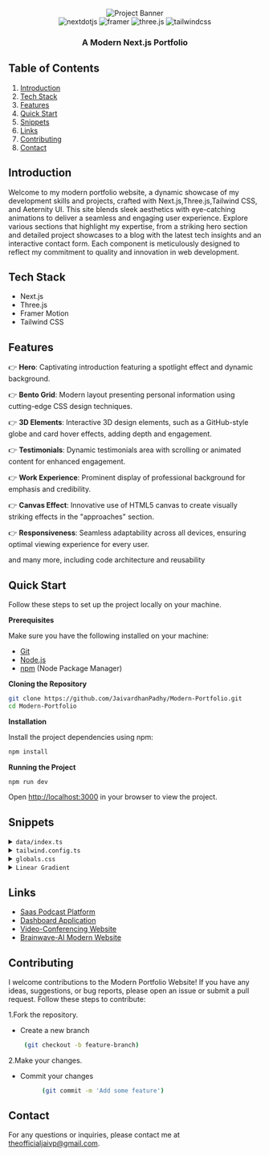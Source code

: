 <div align="center">
  <br />
    <a>
      <img src="https://github.com/adrianhajdin/portfolio/assets/151519281/c6ca3c03-6cb7-4f67-a9b9-a73da5bfa0d8" alt="Project Banner">
    </a>
  <br />

  <div>
    <img src="https://img.shields.io/badge/-Next_JS-black?style=for-the-badge&logoColor=white&logo=nextdotjs&color=000000" alt="nextdotjs" />
    <img src="https://img.shields.io/badge/-Framer-black?style=for-the-badge&logoColor=white&logo=framer&color=0055FF" alt="framer" />
    <img src="https://img.shields.io/badge/-Three_JS-black?style=for-the-badge&logoColor=white&logo=threedotjs&color=000000" alt="three.js" />
    <img src="https://img.shields.io/badge/-Tailwind_CSS-black?style=for-the-badge&logoColor=white&logo=tailwindcss&color=06B6D4" alt="tailwindcss" />
  </div>

  <h3 align="center">A Modern Next.js Portfolio</h3>

</div>

## <a name="table">Table of Contents</a>

1.  [Introduction](#introduction)
2. [Tech Stack](#tech-stack)
3.  [Features](#features)
4. [Quick Start](#quick-start)
5.  [Snippets](#snippets)
6. [Links](#links)
7. [Contributing](#contributing)
8. [Contact](#contact)

## <a name="introduction"> Introduction</a>

Welcome to my modern portfolio website, a dynamic showcase of my development skills and projects, crafted with Next.js,Three.js,Tailwind CSS, and Aeternity UI. This site blends sleek aesthetics with eye-catching animations to deliver a seamless and engaging user experience. Explore various sections that highlight my expertise, from a striking hero section and detailed project showcases to a blog with the latest tech insights and an interactive contact form. Each component is meticulously designed to reflect my commitment to quality and innovation in web development.


## <a name="tech-stack"> Tech Stack</a>

- Next.js
- Three.js
- Framer Motion
- Tailwind CSS

## <a name="features"> Features</a>

👉 **Hero**: Captivating introduction featuring a spotlight effect and dynamic background.

👉 **Bento Grid**: Modern layout presenting personal information using cutting-edge CSS design techniques.

👉 **3D Elements**:  Interactive 3D design elements, such as a GitHub-style globe and card hover effects, adding depth and engagement.

👉 **Testimonials**: Dynamic testimonials area with scrolling or animated content for enhanced engagement.

👉 **Work Experience**: Prominent display of professional background for emphasis and credibility.

👉 **Canvas Effect**: Innovative use of HTML5 canvas to create visually striking effects in the "approaches" section.

👉 **Responsiveness**: Seamless adaptability across all devices, ensuring optimal viewing experience for every user.

and many more, including code architecture and reusability 

## <a name="quick-start"> Quick Start</a>

Follow these steps to set up the project locally on your machine.

**Prerequisites**

Make sure you have the following installed on your machine:

- [Git](https://git-scm.com/)
- [Node.js](https://nodejs.org/en)
- [npm](https://www.npmjs.com/) (Node Package Manager)

**Cloning the Repository**

```bash
git clone https://github.com/JaivardhanPadhy/Modern-Portfolio.git
cd Modern-Portfolio

```

**Installation**

Install the project dependencies using npm:

```bash
npm install
```

**Running the Project**

```bash
npm run dev
```

Open [http://localhost:3000](http://localhost:3000) in your browser to view the project.

## <a name="snippets">Snippets</a>

<details>
<summary><code>data/index.ts</code></summary>

```typescript
export const navItems = [
    {name:"Home",link:"/"},
    { name: "About", link: "#about" },
    { name: "Projects", link: "#projects" },
    // { name: "Testimonials", link: "#testimonials" },
    {name:"Approach",link:"#approach"},
    { name: "Contact", link: "#contact" },
  ];
  
  export const gridItems = [
    {
      id: 1,
      title: "I prioritize client collaboration, fostering open communication ",
      description: "",
      className: "lg:col-span-3 md:col-span-6 md:row-span-4 lg:min-h-[60vh]",
      imgClassName: "w-full h-full",
      titleClassName: "justify-end",
      img: "/b1.svg",
      spareImg: "",
    },
    {
      id: 2,
      title: "I'm very flexible with time zone communications",
      description: "",
      className: "lg:col-span-2 md:col-span-3 md:row-span-2",
      imgClassName: "",
      titleClassName: "justify-start",
      img: "",
      spareImg: "",
    },
    {
      id: 3,
      title: "My tech stack",
      description: "I constantly try to improve",
      className: "lg:col-span-2 md:col-span-3 md:row-span-2",
      imgClassName: "",
      titleClassName: "justify-center",
      img: "",
      spareImg: "",
    },
    {
      id: 4,
      title: "Tech enthusiast with a passion for development.",
      description: "",
      className: "lg:col-span-2 md:col-span-3 md:row-span-1",
      imgClassName: "",
      titleClassName: "justify-start",
      img: "/grid.svg",
      spareImg: "/b4.svg",
    },
  
    {
      id: 5,
      title: "Currently building a Healthcare application",
      description: "The Inside Scoop",
      className: "md:col-span-3 md:row-span-2",
      imgClassName: "absolute right-0 bottom-0 md:w-96 w-60",
      titleClassName: "justify-center md:justify-start lg:justify-center",
      img: "/b5.svg",
      spareImg: "/grid.svg",
    },
    {
      id: 6,
      title: "Do you want to start a project together?",
      description: "",
      className: "lg:col-span-2 md:col-span-3 md:row-span-1",
      imgClassName: "",
      titleClassName: "justify-center md:max-w-full max-w-60 text-center",
      img: "",
      spareImg: "",
    },
  ];
  
  export const projects = [
    {
      id: 1,
      title: "AI Saas Podcast Platform",
      des: "Developed an innovative SaaS application with AI-powered text-to-voice, image generation, and podcast creation.",
      img: "/p1.png",
      iconLists: ["/next.svg", "/tail.svg", "/ts.svg", "/c.svg","convex.svg"],
      link: "https://github.com/JaivardhanPadhy/Saas-Podcast-Platform",
    },
    {
      id: 2,
      title: "Yoom - Video Conferencing App",
      des: "Simplify your video conferencing experience with Yoom. Seamlessly connect with colleagues and friends.",
      img: "/p2.svg",
      iconLists: ["/next.svg", "/tail.svg", "/ts.svg", "/stream.svg", "/c.svg"],
      link: "https://github.com/JaivardhanPadhy/Video-Conferencing-Website",
    },
    {
      id: 3,
      title: "Brainwave-Modern AI Website",
      des: "  A Modern UI/UX website, developed using React.js and Tailwind CSS, exemplifies modern UI/UX principles.",
      img: "/p3.png",
      iconLists: ["/re.svg", "/tail.svg", "/ts.svg","vite.svg"],
      link: "https://github.com/JaivardhanPadhy/Brainwave-AI",
    },
    {
      id: 4,
      title: "Dashboard Application",
      des: " A robust and comprehensive dashboard template built with React+Vite.",
      img: "/p4.png",
      iconLists: ["/re.svg","vite.svg", "/tail.svg","syncfusion.svg"],
      link: "https://github.com/JaivardhanPadhy/Dashboard",
    },
  ];
  
  export const testimonials = [
    {
      quote:
        "Collaborating with Adrian was an absolute pleasure. His professionalism, promptness, and dedication to delivering exceptional results were evident throughout our project. Adrian's enthusiasm for every facet of development truly stands out. If you're seeking to elevate your website and elevate your brand, Adrian is the ideal partner.",
      name: "Michael Johnson",
      title: "Director of AlphaStream Technologies",
    },
    {
      quote:
        "Collaborating with Adrian was an absolute pleasure. His professionalism, promptness, and dedication to delivering exceptional results were evident throughout our project. Adrian's enthusiasm for every facet of development truly stands out. If you're seeking to elevate your website and elevate your brand, Adrian is the ideal partner.",
      name: "Michael Johnson",
      title: "Director of AlphaStream Technologies",
    },
    {
      quote:
        "Collaborating with Adrian was an absolute pleasure. His professionalism, promptness, and dedication to delivering exceptional results were evident throughout our project. Adrian's enthusiasm for every facet of development truly stands out. If you're seeking to elevate your website and elevate your brand, Adrian is the ideal partner.",
      name: "Michael Johnson",
      title: "Director of AlphaStream Technologies",
    },
    {
      quote:
        "Collaborating with Adrian was an absolute pleasure. His professionalism, promptness, and dedication to delivering exceptional results were evident throughout our project. Adrian's enthusiasm for every facet of development truly stands out. If you're seeking to elevate your website and elevate your brand, Adrian is the ideal partner.",
      name: "Michael Johnson",
      title: "Director of AlphaStream Technologies",
    },
    {
      quote:
        "Collaborating with Adrian was an absolute pleasure. His professionalism, promptness, and dedication to delivering exceptional results were evident throughout our project. Adrian's enthusiasm for every facet of development truly stands out. If you're seeking to elevate your website and elevate your brand, Adrian is the ideal partner.",
      name: "Michael Johnson",
      title: "Director of AlphaStream Technologies",
    },
  ];
  
  export const companies = [
    {
      id: 1,
      name: "cloudinary",
      img: "/cloud.svg",
      nameImg: "/cloudName.svg",
    },
    {
      id: 2,
      name: "appwrite",
      img: "/app.svg",
      nameImg: "/appName.svg",
    },
    {
      id: 3,
      name: "HOSTINGER",
      img: "/host.svg",
      nameImg: "/hostName.svg",
    },
    {
      id: 4,
      name: "stream",
      img: "/s.svg",
      nameImg: "/streamName.svg",
    },
    {
      id: 5,
      name: "docker.",
      img: "/dock.svg",
      nameImg: "/dockerName.svg",
    },
  ];
  
  export const workExperience = [
    {
      id: 1,
      title: "Frontend Engineer Intern",
      desc: "Assisted in the development of a web-based platform using React.js, enhancing interactivity.",
      className: "md:col-span-2",
      thumbnail: "/exp1.svg",
    },
    {
      id: 2,
      title: "Mobile App Dev - JSM Tech",
      desc: "Designed and developed mobile app for both iOS & Android platforms using React Native.",
      className: "md:col-span-2", // change to md:col-span-2
      thumbnail: "/exp2.svg",
    },
    {
      id: 3,
      title: "Freelance App Dev Project",
      desc: "Led the dev of a mobile app for a client, from initial concept to deployment on app stores.",
      className: "md:col-span-2", // change to md:col-span-2
      thumbnail: "/exp3.svg",
    },
    {
      id: 4,
      title: "Lead Frontend Developer",
      desc: "Developed and maintained user-facing features using modern frontend technologies.",
      className: "md:col-span-2",
      thumbnail: "/exp4.svg",
    },
  ];
  
  export const socialMedia = [
    {
      id: 1,
      img: "/git.svg",
      link:"https://github.com/JaivardhanPadhy",
    },
    {
      id: 2,
      img: "/link.svg",
      link:"https://www.linkedin.com/in/jaivardhan-padhy-4738b2260/",
    },
    {
      id: 3,
      img: "/ig.svg",
      link:"https://www.instagram.com/jaivp_003/",
    },
    {
      id:4,
      img:"/x.svg",
      link:"https://x.com/JaivardhanPadhy",
    }
  ];
```

</details>

<details>
<summary><code>tailwind.config.ts</code></summary>

```ts
import type { Config } from "tailwindcss";

const svgToDataUri = require("mini-svg-data-uri");

const colors = require("tailwindcss/colors");
const {
  default: flattenColorPalette,
} = require("tailwindcss/lib/util/flattenColorPalette");

const config = {
  darkMode: ["class"],
  content: [
    "./pages/**/*.{ts,tsx}",
    "./components/**/*.{ts,tsx}",
    "./app/**/*.{ts,tsx}",
    "./src/**/*.{ts,tsx}",
    "./data/**/*.{ts,tsx}",
  ],
  prefix: "",
  theme: {
    container: {
      center: true,
      padding: "2rem",
      screens: {
        "2xl": "1400px",
      },
    },
    extend: {
      colors: {
        black: {
          DEFAULT: "#000",
          100: "#000319",
          200: "rgba(17, 25, 40, 0.75)",
          300: "rgba(255, 255, 255, 0.125)",
        },
        white: {
          DEFAULT: "#FFF",
          100: "#BEC1DD",
          200: "#C1C2D3",
        },
        blue: {
          "100": "#E4ECFF",
        },
        purple: "#CBACF9",
        border: "hsl(var(--border))",
        input: "hsl(var(--input))",
        ring: "hsl(var(--ring))",
        background: "hsl(var(--background))",
        foreground: "hsl(var(--foreground))",
        primary: {
          DEFAULT: "hsl(var(--primary))",
          foreground: "hsl(var(--primary-foreground))",
        },
        secondary: {
          DEFAULT: "hsl(var(--secondary))",
          foreground: "hsl(var(--secondary-foreground))",
        },
        destructive: {
          DEFAULT: "hsl(var(--destructive))",
          foreground: "hsl(var(--destructive-foreground))",
        },
        muted: {
          DEFAULT: "hsl(var(--muted))",
          foreground: "hsl(var(--muted-foreground))",
        },
        accent: {
          DEFAULT: "hsl(var(--accent))",
          foreground: "hsl(var(--accent-foreground))",
        },
        popover: {
          DEFAULT: "hsl(var(--popover))",
          foreground: "hsl(var(--popover-foreground))",
        },
        card: {
          DEFAULT: "hsl(var(--card))",
          foreground: "hsl(var(--card-foreground))",
        },
      },
      borderRadius: {
        lg: "var(--radius)",
        md: "calc(var(--radius) - 2px)",
        sm: "calc(var(--radius) - 4px)",
      },
      keyframes: {
        "accordion-down": {
          from: { height: "0" },
          to: { height: "var(--radix-accordion-content-height)" },
        },
        "accordion-up": {
          from: { height: "var(--radix-accordion-content-height)" },
          to: { height: "0" },
        },
        spotlight: {
          "0%": {
            opacity: "0",
            transform: "translate(-72%, -62%) scale(0.5)",
          },
          "100%": {
            opacity: "1",
            transform: "translate(-50%,-40%) scale(1)",
          },
        },
        shimmer: {
          from: {
            backgroundPosition: "0 0",
          },
          to: {
            backgroundPosition: "-200% 0",
          },
        },
        moveHorizontal: {
          "0%": {
            transform: "translateX(-50%) translateY(-10%)",
          },
          "50%": {
            transform: "translateX(50%) translateY(10%)",
          },
          "100%": {
            transform: "translateX(-50%) translateY(-10%)",
          },
        },
        moveInCircle: {
          "0%": {
            transform: "rotate(0deg)",
          },
          "50%": {
            transform: "rotate(180deg)",
          },
          "100%": {
            transform: "rotate(360deg)",
          },
        },
        moveVertical: {
          "0%": {
            transform: "translateY(-50%)",
          },
          "50%": {
            transform: "translateY(50%)",
          },
          "100%": {
            transform: "translateY(-50%)",
          },
        },
        scroll: {
          to: {
            transform: "translate(calc(-50% - 0.5rem))",
          },
        },
      },
      animation: {
        "accordion-down": "accordion-down 0.2s ease-out",
        "accordion-up": "accordion-up 0.2s ease-out",
        spotlight: "spotlight 2s ease .75s 1 forwards",
        shimmer: "shimmer 2s linear infinite",
        first: "moveVertical 30s ease infinite",
        second: "moveInCircle 20s reverse infinite",
        third: "moveInCircle 40s linear infinite",
        fourth: "moveHorizontal 40s ease infinite",
        fifth: "moveInCircle 20s ease infinite",
        scroll:
          "scroll var(--animation-duration, 40s) var(--animation-direction, forwards) linear infinite",
      },
    },
  },
  plugins: [
    require("tailwindcss-animate"),
    addVariablesForColors,
    function ({ matchUtilities, theme }: any) {
      matchUtilities(
        {
          "bg-grid": (value: any) => ({
            backgroundImage: `url("${svgToDataUri(
              `<svg xmlns="http://www.w3.org/2000/svg" viewBox="0 0 32 32" width="100" height="100" fill="none" stroke="${value}"><path d="M0 .5H31.5V32"/></svg>`
            )}")`,
          }),
          "bg-grid-small": (value: any) => ({
            backgroundImage: `url("${svgToDataUri(
              `<svg xmlns="http://www.w3.org/2000/svg" viewBox="0 0 32 32" width="8" height="8" fill="none" stroke="${value}"><path d="M0 .5H31.5V32"/></svg>`
            )}")`,
          }),
          "bg-dot": (value: any) => ({
            backgroundImage: `url("${svgToDataUri(
              `<svg xmlns="http://www.w3.org/2000/svg" viewBox="0 0 32 32" width="16" height="16" fill="none"><circle fill="${value}" id="pattern-circle" cx="10" cy="10" r="1.6257413380501518"></circle></svg>`
            )}")`,
          }),
        },
        { values: flattenColorPalette(theme("backgroundColor")), type: "color" }
      );
    },
  ],
} satisfies Config;

function addVariablesForColors({ addBase, theme }: any) {
  let allColors = flattenColorPalette(theme("colors"));
  let newVars = Object.fromEntries(
    Object.entries(allColors).map(([key, val]) => [`--${key}`, val])
  );

  addBase({
    ":root": newVars,
  });
}

export default config;
```

</details>

<details>
<summary><code>globals.css</code></summary>

```css
@tailwind base;
@tailwind components;
@tailwind utilities;

@layer base {
  :root {
    --background: 0 0% 100%;
    --foreground: 240 10% 3.9%;

    --card: 0 0% 100%;
    --card-foreground: 240 10% 3.9%;

    --popover: 0 0% 100%;
    --popover-foreground: 240 10% 3.9%;

    --primary: 240 5.9% 10%;
    --primary-foreground: 0 0% 98%;

    --secondary: 240 4.8% 95.9%;
    --secondary-foreground: 240 5.9% 10%;

    --muted: 240 4.8% 95.9%;
    --muted-foreground: 240 3.8% 46.1%;

    --accent: 240 4.8% 95.9%;
    --accent-foreground: 240 5.9% 10%;

    --destructive: 0 84.2% 60.2%;
    --destructive-foreground: 0 0% 98%;

    --border: 240 5.9% 90%;
    --input: 240 5.9% 90%;
    --ring: 240 10% 3.9%;

    --radius: 0.5rem;
  }

  .dark {
    --background: 240 10% 3.9%;
    --foreground: 0 0% 98%;

    --card: 240 10% 3.9%;
    --card-foreground: 0 0% 98%;

    --popover: 240 10% 3.9%;
    --popover-foreground: 0 0% 98%;

    --primary: 0 0% 98%;
    --primary-foreground: 240 5.9% 10%;

    --secondary: 240 3.7% 15.9%;
    --secondary-foreground: 0 0% 98%;

    --muted: 240 3.7% 15.9%;
    --muted-foreground: 240 5% 64.9%;

    --accent: 240 3.7% 15.9%;
    --accent-foreground: 0 0% 98%;

    --destructive: 0 62.8% 30.6%;
    --destructive-foreground: 0 0% 98%;

    --border: 240 3.7% 15.9%;
    --input: 240 3.7% 15.9%;
    --ring: 240 4.9% 83.9%;
  }
}

@layer base {
  * {
    @apply border-border !scroll-smooth;
  }
  body {
    @apply bg-background text-foreground;
  }
  button {
    @apply active:outline-none;
  }
}

@layer utilities {
  .heading {
    @apply font-bold text-4xl md:text-5xl text-center;
  }

  .black-gradient {
    background: linear-gradient(90deg, #161a31 0%, #06091f 100%);
  }
}
```

</details>


<details>
<summary><code>Linear Gradient</code></summary>

```js
style={{
        //   add these two
        //   you can generate the color from here https://cssgradient.io/
        background: "rgb(4,7,29)",
        backgroundColor:
          "linear-gradient(90deg, rgba(4,7,29,1) 0%, rgba(12,14,35,1) 100%)",
      }}
```
</details>

## <a name="links">Links</a>

- [Saas Podcast Platform](https://github.com/JaivardhanPadhy/Saas-Podcast-Platform)
- [Dashboard Application](https://github.com/JaivardhanPadhy/Dashboard)
- [Video-Conferencing Website](https://github.com/JaivardhanPadhy/VideoConferencing-Website)
- [Brainwave-AI Modern Website](https://github.com/JaivardhanPadhy/Brainwave-AI)


## <a name="contributing"> Contributing</a>
I welcome contributions to the Modern Portfolio Website! If you have any ideas, suggestions, or bug reports, please open an issue or submit a pull request. Follow these steps to contribute:

1.Fork the repository.
   - Create a new branch
     ``` bash
      (git checkout -b feature-branch)
     ```

2.Make your changes.
   - Commit your changes 
       ```  bash
             (git commit -m 'Add some feature')
       ```
## <a name="contact"> Contact</a>
For any questions or inquiries, please contact me at theofficialjaivp@gmail.com.
